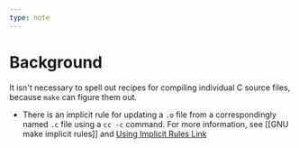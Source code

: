 ```yaml
---
type: note
---
```

# Background
It isn't necessary to spell out recipes for compiling individual C source files, because `make` can figure them out.
- There is an implicit rule for updating a `.o` file from a correspondingly named `.c` file using a `cc -c` command. 
For more information, see [[GNU make implicit rules]] and [Using Implicit Rules Link](https://www.gnu.org/software/make/manual/html_node/Implicit-Rules.html)